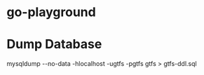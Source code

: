 go-playground
=============


Dump Database
=============

mysqldump --no-data -hlocalhost -ugtfs -pgtfs gtfs > gtfs-ddl.sql